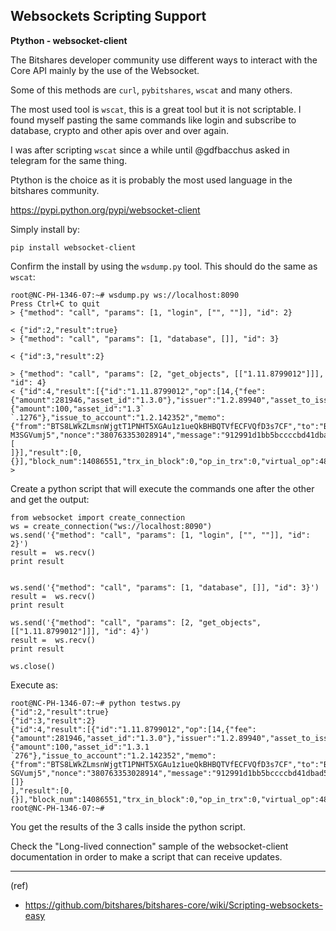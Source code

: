 ## Websockets Scripting Support 

**Ptython - websocket-client**

The Bitshares developer community use different ways to interact with the Core API mainly by the use of the Websocket.

Some of this methods are `curl`, `pybitshares`, `wscat` and many others.

The most used tool is `wscat`, this is a great tool but it is not scriptable. I found myself pasting the same commands like login and subscribe to database, crypto and other apis over and over again.

I was after scripting `wscat` since a while until @gdfbacchus asked in telegram for the same thing.

Ptython is the choice as it is probably the most used language in the bitshares community.

https://pypi.python.org/pypi/websocket-client

Simply install by:

    pip install websocket-client

Confirm the install by using the `wsdump.py` tool. This should do the same as `wscat`:

    root@NC-PH-1346-07:~# wsdump.py ws://localhost:8090
    Press Ctrl+C to quit
    > {"method": "call", "params": [1, "login", ["", ""]], "id": 2}

    < {"id":2,"result":true}
    > {"method": "call", "params": [1, "database", []], "id": 3}

    < {"id":3,"result":2}

    > {"method": "call", "params": [2, "get_objects", [["1.11.8799012"]]], "id": 4}
    < {"id":4,"result":[{"id":"1.11.8799012","op":[14,{"fee":{"amount":281946,"asset_id":"1.3.0"},"issuer":"1.2.89940","asset_to_issue":{"amount":100,"asset_id":"1.3`
    `.1276"},"issue_to_account":"1.2.142352","memo":{"from":"BTS8LWkZLmsnWjgtT1PNHT5XGAu1z1ueQkBHBQTVfECFVQfD3s7CF","to":"BTS6F1ZetzyG5FvjRiPjSkAjJfCqfr8AGbnGfH9FAGWZ`
    M3SGVumj5","nonce":"380763353028914","message":"912991d1bb5bccccbd41dbad533836e667e5c5e9a31290c857ed6c5ea01756dd4d5893f1644c16c019170a4d0de346a2"},"extensions":[
    ]}],"result":[0,{}],"block_num":14086551,"trx_in_block":0,"op_in_trx":0,"virtual_op":48819}]}
    >

Create a python script that will execute the commands one after the other and get the output:

    from websocket import create_connection
    ws = create_connection("ws://localhost:8090")
    ws.send('{"method": "call", "params": [1, "login", ["", ""]], "id": 2}')
    result =  ws.recv()
    print result


    ws.send('{"method": "call", "params": [1, "database", []], "id": 3}')
    result =  ws.recv()
    print result

    ws.send('{"method": "call", "params": [2, "get_objects", [["1.11.8799012"]]], "id": 4}')
    result =  ws.recv()
    print result

    ws.close()

Execute as:

    root@NC-PH-1346-07:~# python testws.py 
    {"id":2,"result":true}
    {"id":3,"result":2}
    {"id":4,"result":[{"id":"1.11.8799012","op":[14,{"fee":{"amount":281946,"asset_id":"1.3.0"},"issuer":"1.2.89940","asset_to_issue":{"amount":100,"asset_id":"1.3.1
    `276"},"issue_to_account":"1.2.142352","memo":{"from":"BTS8LWkZLmsnWjgtT1PNHT5XGAu1z1ueQkBHBQTVfECFVQfD3s7CF","to":"BTS6F1ZetzyG5FvjRiPjSkAjJfCqfr8AGbnGfH9FAGWZM3
    SGVumj5","nonce":"380763353028914","message":"912991d1bb5bccccbd41dbad533836e667e5c5e9a31290c857ed6c5ea01756dd4d5893f1644c16c019170a4d0de346a2"},"extensions":[]}
    ],"result":[0,{}],"block_num":14086551,"trx_in_block":0,"op_in_trx":0,"virtual_op":48819}]}
    root@NC-PH-1346-07:~#

You get the results of the 3 calls inside the python script.

Check the "Long-lived connection" sample of the websocket-client documentation in order to make a script that can receive updates.


****

(ref)
- https://github.com/bitshares/bitshares-core/wiki/Scripting-websockets-easy

